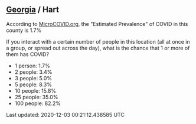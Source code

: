 
## [Georgia](/united-states/georgia) / Hart

According to [MicroCOVID.org](http://microcovid.org),
the "Estimated Prevalence" of COVID in this county is 1.7%

If you interact with a certain number of people in this location
(all at once in a group, or spread out across the day), what is the chance that
1 or more of them has COVID?

- 1 person: 1.7%
- 2 people: 3.4%
- 3 people: 5.0%
- 5 people: 8.3%
- 10 people: 15.8%
- 25 people: 35.0%
- 100 people: 82.2%

Last updated: 2020-12-03 00:21:12.438585 UTC
